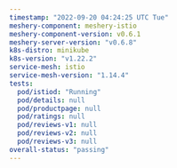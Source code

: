 ```yaml
---
timestamp: "2022-09-20 04:24:25 UTC Tue"
meshery-component: meshery-istio
meshery-component-version: v0.6.1
meshery-server-version: "v0.6.8"
k8s-distro: minikube
k8s-version: "v1.22.2"
service-mesh: istio
service-mesh-version: "1.14.4"
tests:
  pod/istiod: "Running"
  pod/details: null
  pod/productpage: null
  pod/ratings: null
  pod/reviews-v1: null
  pod/reviews-v2: null
  pod/reviews-v3: null
overall-status: "passing"
---
```

